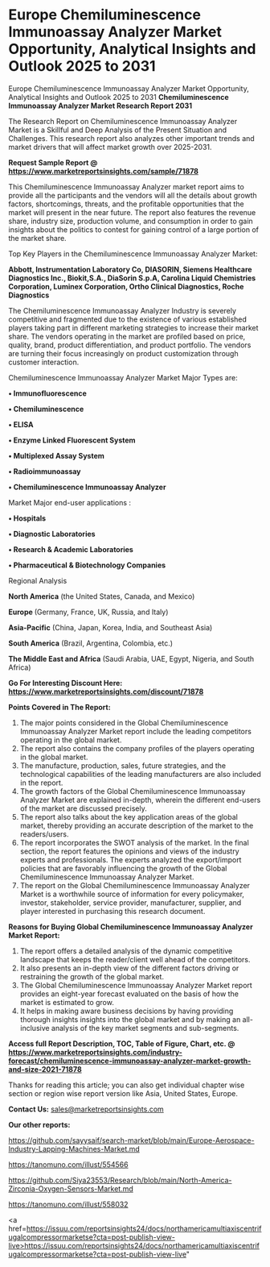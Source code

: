 # Europe Chemiluminescence Immunoassay Analyzer Market Opportunity, Analytical Insights and Outlook 2025 to 2031
Europe Chemiluminescence Immunoassay Analyzer Market Opportunity, Analytical Insights and Outlook 2025 to 2031
<strong>Chemiluminescence Immunoassay Analyzer Market Research Report 2031</strong>

The Research Report on Chemiluminescence Immunoassay Analyzer Market is a Skillful and Deep Analysis of the Present Situation and Challenges. This research report also analyzes other important trends and market drivers that will affect market growth over 2025-2031.

<strong>Request Sample Report @ <a href=https://www.marketreportsinsights.com/sample/71878>https://www.marketreportsinsights.com/sample/71878</a></strong>

This Chemiluminescence Immunoassay Analyzer market report aims to provide all the participants and the vendors will all the details about growth factors, shortcomings, threats, and the profitable opportunities that the market will present in the near future. The report also features the revenue share, industry size, production volume, and consumption in order to gain insights about the politics to contest for gaining control of a large portion of the market share.

Top Key Players in the Chemiluminescence Immunoassay Analyzer Market:

<strong>Abbott, Instrumentation Laboratory Co, DIASORIN, Siemens Healthcare Diagnostics Inc., Biokit,S.A., DiaSorin S.p.A, Carolina Liquid Chemistries Corporation, Luminex Corporation, Ortho Clinical Diagnostics, Roche Diagnostics</strong>

The Chemiluminescence Immunoassay Analyzer Industry is severely competitive and fragmented due to the existence of various established players taking part in different marketing strategies to increase their market share. The vendors operating in the market are profiled based on price, quality, brand, product differentiation, and product portfolio. The vendors are turning their focus increasingly on product customization through customer interaction.

Chemiluminescence Immunoassay Analyzer Market Major Types are:

<strong>• Immunofluorescence

• Chemiluminescence

• ELISA

• Enzyme Linked Fluorescent System

• Multiplexed Assay System

• Radioimmunoassay

• Chemiluminescence Immunoassay Analyzer</strong>

Market Major end-user applications :

<strong>• Hospitals

• Diagnostic Laboratories

• Research & Academic Laboratories

• Pharmaceutical & Biotechnology Companies</strong>

Regional Analysis

</u><strong><b>North America</b></strong> (the United States, Canada, and Mexico)

<strong><b>Europe </b></strong>(Germany, France, UK, Russia, and Italy)

<strong><b>Asia-Pacific</b></strong> (China, Japan, Korea, India, and Southeast Asia)

<strong><b>South America</b></strong> (Brazil, Argentina, Colombia, etc.)

<strong><b>The Middle East and Africa</b></strong> (Saudi Arabia, UAE, Egypt, Nigeria, and South Africa)

<strong>Go For Interesting Discount Here: <a href=https://www.marketreportsinsights.com/discount/71878>https://www.marketreportsinsights.com/discount/71878</a></strong>

<strong>Points Covered in The Report:</strong>
<ol>
  <li>The major points considered in the Global Chemiluminescence Immunoassay Analyzer Market report include the leading competitors operating in the global market.</li>
  <li>The report also contains the company profiles of the players operating in the global market.</li>
  <li>The manufacture, production, sales, future strategies, and the technological capabilities of the leading manufacturers are also included in the report.</li>
  <li>The growth factors of the Global Chemiluminescence Immunoassay Analyzer Market are explained in-depth, wherein the different end-users of the market are discussed precisely.</li>
  <li>The report also talks about the key application areas of the global market, thereby providing an accurate description of the market to the readers/users.</li>
  <li>The report incorporates the SWOT analysis of the market. In the final section, the report features the opinions and views of the industry experts and professionals. The experts analyzed the export/import policies that are favorably influencing the growth of the Global Chemiluminescence Immunoassay Analyzer Market.</li>
  <li>The report on the Global Chemiluminescence Immunoassay Analyzer Market is a worthwhile source of information for every policymaker, investor, stakeholder, service provider, manufacturer, supplier, and player interested in purchasing this research document.</li>
</ol>
<strong>Reasons for Buying Global Chemiluminescence Immunoassay Analyzer Market Report:</strong>

<ol>
  <li>The report offers a detailed analysis of the dynamic competitive landscape that keeps the reader/client well ahead of the competitors.</li>
  <li>It also presents an in-depth view of the different factors driving or restraining the growth of the global market.</li>
  <li>The Global Chemiluminescence Immunoassay Analyzer Market report provides an eight-year forecast evaluated on the basis of how the market is estimated to grow.</li>
  <li>It helps in making aware business decisions by having providing thorough insights insights into the global market and by making an all-inclusive analysis of the key market segments and sub-segments.</li>
</ol>
<strong>Access full Report Description, TOC, Table of Figure, Chart, etc. @ <a href=https://www.marketreportsinsights.com/industry-forecast/chemiluminescence-immunoassay-analyzer-market-growth-and-size-2021-71878>https://www.marketreportsinsights.com/industry-forecast/chemiluminescence-immunoassay-analyzer-market-growth-and-size-2021-71878</a></strong>


Thanks for reading this article; you can also get individual chapter wise section or region wise report version like Asia, United States, Europe.

<strong>Contact Us:</strong>
sales@marketreportsinsights.com

<strong>Our other reports:</strong>

<a href=https://github.com/sayysaif/search-market/blob/main/Europe-Aerospace-Industry-Lapping-Machines-Market.md>https://github.com/sayysaif/search-market/blob/main/Europe-Aerospace-Industry-Lapping-Machines-Market.md</a>

<a href=https://tanomuno.com/illust/554566>https://tanomuno.com/illust/554566</a>

<a href=https://github.com/Siya23553/Research/blob/main/North-America-Zirconia-Oxygen-Sensors-Market.md>https://github.com/Siya23553/Research/blob/main/North-America-Zirconia-Oxygen-Sensors-Market.md</a>

<a href=https://tanomuno.com/illust/558032>https://tanomuno.com/illust/558032</a>

<a href=https://issuu.com/reportsinsights24/docs/northamericamultiaxiscentrifugalcompressormarketse?cta=post-publish-view-live>https://issuu.com/reportsinsights24/docs/northamericamultiaxiscentrifugalcompressormarketse?cta=post-publish-view-live</a>"

